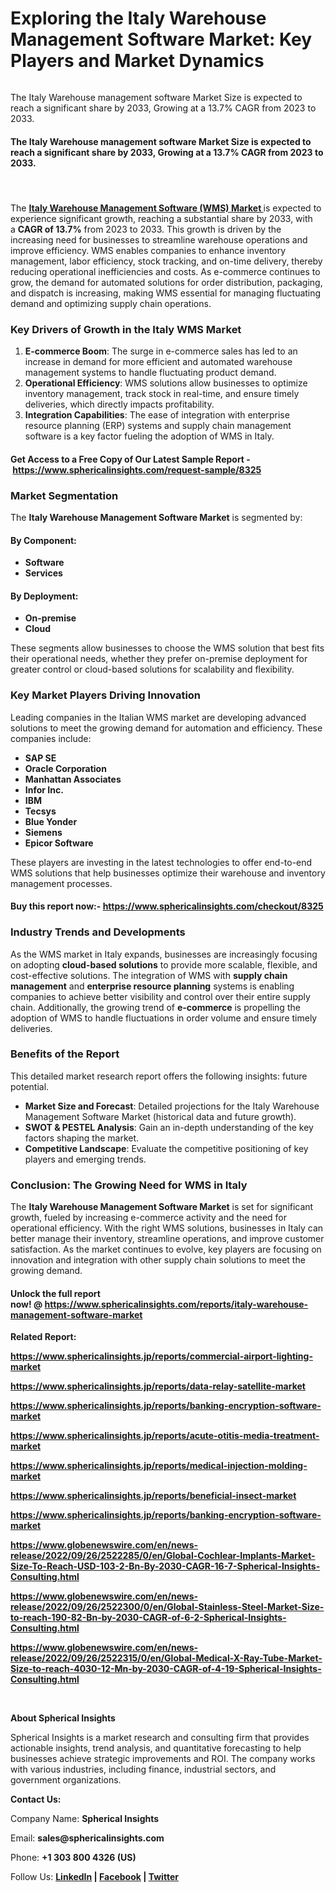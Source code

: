 <div class="wow_read_blog_hdr_img">
<div class="wow_read_blog_hdr_img_innr">
<h1>Exploring the Italy Warehouse Management Software Market: Key Players and Market Dynamics</h1>
</div>
<div class="wow_main_float_head_img"><img src="https://www.vevioz.com/upload/photos/2025/03/7tDIv8hXky2Et4FXg6y8_06_2d8a1734f6243492a78547e2abf6c192_image.jpg" alt="" /></div>
</div>
<div class="read-blog-container">
<div class="read-blog-desc">
<p class="mb-0">The Italy Warehouse management software Market Size is expected to reach a significant share by 2033, Growing at a 13.7% CAGR from 2023 to 2033.</p>
</div>
<div class="read-content">
<h4><strong>The Italy Warehouse management software Market Size is expected to reach a significant share by 2033, Growing at a 13.7% CAGR from 2023 to 2033.</strong></h4>
<h4><img src="https://vipon.s3.amazonaws.com/img/724203f83de5e09d933328b7ebde4022cc766a2f61eb28.png" alt="" /><strong><br /></strong></h4>
<p data-start="83" data-end="776">The&nbsp;<a href="https://www.sphericalinsights.com/reports/italy-warehouse-management-software-market" target="_blank" rel="noopener"><strong>Italy Warehouse Management Software (WMS) Market&nbsp;</strong></a>is expected to experience significant growth, reaching a substantial share by 2033, with a&nbsp;<strong data-start="231" data-end="248">CAGR of 13.7%</strong>&nbsp;from 2023 to 2033. This growth is driven by the increasing need for businesses to streamline warehouse operations and improve efficiency. WMS enables companies to enhance inventory management, labor efficiency, stock tracking, and on-time delivery, thereby reducing operational inefficiencies and costs. As e-commerce continues to grow, the demand for automated solutions for order distribution, packaging, and dispatch is increasing, making WMS essential for managing fluctuating demand and optimizing supply chain operations.</p>
<h3 data-start="778" data-end="827">Key Drivers of Growth in the Italy WMS Market</h3>
<ol data-start="829" data-end="1401">
<li data-start="829" data-end="1015"><strong data-start="832" data-end="851">E-commerce Boom</strong>: The surge in e-commerce sales has led to an increase in demand for more efficient and automated warehouse management systems to handle fluctuating product demand.</li>
<li data-start="1016" data-end="1205"><strong data-start="1019" data-end="1045">Operational Efficiency</strong>: WMS solutions allow businesses to optimize inventory management, track stock in real-time, and ensure timely deliveries, which directly impacts profitability.</li>
<li data-start="1206" data-end="1401"><strong data-start="1209" data-end="1237">Integration Capabilities</strong>: The ease of integration with enterprise resource planning (ERP) systems and supply chain management software is a key factor fueling the adoption of WMS in Italy.</li>
</ol>
<h4><strong>Get Access to a Free Copy of Our Latest Sample Report -&nbsp;<a href="https://www.sphericalinsights.com/request-sample/8325" rel="nofollow">https://www.sphericalinsights.com/request-sample/8325</a></strong></h4>
<h3 data-start="1403" data-end="1426">Market Segmentation</h3>
<p data-start="1428" data-end="1495">The&nbsp;<strong data-start="1432" data-end="1478">Italy Warehouse Management Software Market</strong>&nbsp;is segmented by:</p>
<h4 data-start="1497" data-end="1519"><strong data-start="1502" data-end="1518">By Component</strong>:</h4>
<ul data-start="1520" data-end="1549">
<li data-start="1520" data-end="1534"><strong data-start="1522" data-end="1534">Software</strong></li>
<li data-start="1535" data-end="1549"><strong data-start="1537" data-end="1549">Services</strong></li>
</ul>
<h4 data-start="1551" data-end="1574"><strong data-start="1556" data-end="1573">By Deployment</strong>:</h4>
<ul data-start="1575" data-end="1603">
<li data-start="1575" data-end="1591"><strong data-start="1577" data-end="1591">On-premise</strong></li>
<li data-start="1592" data-end="1603"><strong data-start="1594" data-end="1603">Cloud</strong></li>
</ul>
<p data-start="1605" data-end="1823">These segments allow businesses to choose the WMS solution that best fits their operational needs, whether they prefer on-premise deployment for greater control or cloud-based solutions for scalability and flexibility.</p>
<h3 data-start="1825" data-end="1866">Key Market Players Driving Innovation</h3>
<p data-start="1868" data-end="2028">Leading companies in the Italian WMS market are developing advanced solutions to meet the growing demand for automation and efficiency. These companies include:</p>
<ul data-start="2030" data-end="2188">
<li data-start="2030" data-end="2042"><strong data-start="2032" data-end="2042">SAP SE</strong></li>
<li data-start="2043" data-end="2067"><strong data-start="2045" data-end="2067">Oracle Corporation</strong></li>
<li data-start="2068" data-end="2094"><strong data-start="2070" data-end="2094">Manhattan Associates</strong></li>
<li data-start="2095" data-end="2111"><strong data-start="2097" data-end="2111">Infor Inc.</strong></li>
<li data-start="2112" data-end="2121"><strong data-start="2114" data-end="2121">IBM</strong></li>
<li data-start="2122" data-end="2134"><strong data-start="2124" data-end="2134">Tecsys</strong></li>
<li data-start="2135" data-end="2152"><strong data-start="2137" data-end="2152">Blue Yonder</strong></li>
<li data-start="2153" data-end="2166"><strong data-start="2155" data-end="2166">Siemens</strong></li>
<li data-start="2167" data-end="2188"><strong data-start="2169" data-end="2188">Epicor Software</strong></li>
</ul>
<p data-start="2190" data-end="2360">These players are investing in the latest technologies to offer end-to-end WMS solutions that help businesses optimize their warehouse and inventory management processes.</p>
<h4>Buy this report now:-&nbsp;<a href="https://www.sphericalinsights.com/checkout/8325" rel="nofollow">https://www.sphericalinsights.com/checkout/8325</a></h4>
<h3 data-start="2362" data-end="2398">Industry Trends and Developments</h3>
<p data-start="2400" data-end="2925">As the WMS market in Italy expands, businesses are increasingly focusing on adopting&nbsp;<strong data-start="2485" data-end="2510">cloud-based solutions</strong>&nbsp;to provide more scalable, flexible, and cost-effective solutions. The integration of WMS with&nbsp;<strong data-start="2605" data-end="2632">supply chain management</strong>&nbsp;and&nbsp;<strong data-start="2637" data-end="2669">enterprise resource planning</strong>&nbsp;systems is enabling companies to achieve better visibility and control over their entire supply chain. Additionally, the growing trend of&nbsp;<strong data-start="2808" data-end="2822">e-commerce</strong>&nbsp;is propelling the adoption of WMS to handle fluctuations in order volume and ensure timely deliveries.</p>
<h3 data-start="2927" data-end="2953">Benefits of the Report</h3>
<p data-start="2955" data-end="3022">This detailed market research report offers the following insights: future potential.</p>
<ul data-start="3024" data-end="3460">
<li data-start="3118" data-end="3258"><strong data-start="3120" data-end="3148">Market Size and Forecast</strong>: Detailed projections for the Italy Warehouse Management Software Market (historical data and future growth).</li>
<li data-start="3259" data-end="3358"><strong data-start="3261" data-end="3287">SWOT &amp; PESTEL Analysis</strong>: Gain an in-depth understanding of the key factors shaping the market.</li>
<li data-start="3359" data-end="3460"><strong data-start="3361" data-end="3386">Competitive Landscape</strong>: Evaluate the competitive positioning of key players and emerging trends.</li>
</ul>
<h3 data-start="3462" data-end="3511">Conclusion: The Growing Need for WMS in Italy</h3>
<p data-start="3513" data-end="3971">The&nbsp;<strong data-start="3517" data-end="3563">Italy Warehouse Management Software Market</strong>&nbsp;is set for significant growth, fueled by increasing e-commerce activity and the need for operational efficiency. With the right WMS solutions, businesses in Italy can better manage their inventory, streamline operations, and improve customer satisfaction. As the market continues to evolve, key players are focusing on innovation and integration with other supply chain solutions to meet the growing demand.</p>
<h4>Unlock the full report now!&nbsp;@&nbsp;<a href="https://www.sphericalinsights.com/reports/italy-warehouse-management-software-market" rel="nofollow">https://www.sphericalinsights.com/reports/italy-warehouse-management-software-market</a></h4>
<p data-start="3973" data-end="4200"><strong>Related Report:</strong></p>
<p><strong><a href="https://www.sphericalinsights.jp/reports/commercial-airport-lighting-market" rel="nofollow">https://www.sphericalinsights.jp/reports/commercial-airport-lighting-market</a></strong></p>
<p><strong><a href="https://www.sphericalinsights.jp/reports/data-relay-satellite-market" rel="nofollow">https://www.sphericalinsights.jp/reports/data-relay-satellite-market</a></strong></p>
<p><strong><a href="https://www.sphericalinsights.jp/reports/banking-encryption-software-market" rel="nofollow">https://www.sphericalinsights.jp/reports/banking-encryption-software-market</a></strong></p>
<p><strong><a href="https://www.sphericalinsights.jp/reports/acute-otitis-media-treatment-market" rel="nofollow">https://www.sphericalinsights.jp/reports/acute-otitis-media-treatment-market</a></strong></p>
<p><strong><a href="https://www.sphericalinsights.jp/reports/medical-injection-molding-market" rel="nofollow">https://www.sphericalinsights.jp/reports/medical-injection-molding-market</a></strong></p>
<p><strong><a href="https://www.sphericalinsights.jp/reports/beneficial-insect-market" rel="nofollow">https://www.sphericalinsights.jp/reports/beneficial-insect-market</a></strong></p>
<p><strong><a href="https://www.sphericalinsights.jp/reports/banking-encryption-software-market" rel="nofollow">https://www.sphericalinsights.jp/reports/banking-encryption-software-market</a></strong></p>
<p><strong><a href="https://www.globenewswire.com/en/news-release/2022/09/26/2522285/0/en/Global-Cochlear-Implants-Market-Size-To-Reach-USD-103-2-Bn-By-2030-CAGR-16-7-Spherical-Insights-Consulting.html" rel="nofollow">https://www.globenewswire.com/en/news-release/2022/09/26/2522285/0/en/Global-Cochlear-Implants-Market-Size-To-Reach-USD-103-2-Bn-By-2030-CAGR-16-7-Spherical-Insights-Consulting.html</a></strong></p>
<p><strong><a href="https://www.globenewswire.com/en/news-release/2022/09/26/2522300/0/en/Global-Stainless-Steel-Market-Size-to-reach-190-82-Bn-by-2030-CAGR-of-6-2-Spherical-Insights-Consulting.html" rel="nofollow">https://www.globenewswire.com/en/news-release/2022/09/26/2522300/0/en/Global-Stainless-Steel-Market-Size-to-reach-190-82-Bn-by-2030-CAGR-of-6-2-Spherical-Insights-Consulting.html</a></strong></p>
<p><strong><a href="https://www.globenewswire.com/en/news-release/2022/09/26/2522315/0/en/Global-Medical-X-Ray-Tube-Market-Size-to-reach-4030-12-Mn-by-2030-CAGR-of-4-19-Spherical-Insights-Consulting.html" rel="nofollow">https://www.globenewswire.com/en/news-release/2022/09/26/2522315/0/en/Global-Medical-X-Ray-Tube-Market-Size-to-reach-4030-12-Mn-by-2030-CAGR-of-4-19-Spherical-Insights-Consulting.html</a></strong></p>
<p data-start="3973" data-end="4200">&nbsp;</p>
<p data-start="4207" data-end="4235"><strong data-start="4207" data-end="4235">About Spherical Insights</strong></p>
<p data-start="4237" data-end="4547">Spherical Insights is a market research and consulting firm that provides actionable insights, trend analysis, and quantitative forecasting to help businesses achieve strategic improvements and ROI. The company works with various industries, including finance, industrial sectors, and government organizations.</p>
<p><strong>Contact Us:</strong></p>
<p>Company Name:&nbsp;<strong>Spherical Insights</strong></p>
<p>Email:&nbsp;<strong>sales@sphericalinsights.com</strong></p>
<p>Phone:&nbsp;<strong>+1 303 800 4326 (US)</strong></p>
<p>Follow Us:&nbsp;<strong><a href="https://www.linkedin.com/company/spherical-insight/" rel="nofollow"><u>LinkedIn</u></a>&nbsp;|&nbsp;<a href="https://www.facebook.com/sphericalinsights22" rel="nofollow"><u>Facebook</u></a>&nbsp;|&nbsp;<a href="https://twitter.com/SInsights_US" rel="nofollow"><u>Twitter</u></a></strong></p>
</div>
</div>
